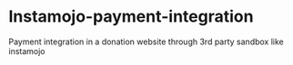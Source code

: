 # Instamojo-payment-integration


Payment integration in a donation website through 3rd party sandbox like instamojo
